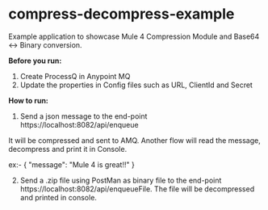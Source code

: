 # compress-decompress-example
Example application to showcase Mule 4 Compression Module and Base64 <-> Binary conversion.

**Before you run:**

1) Create ProcessQ in Anypoint MQ
2) Update the properties in Config files such as URL, ClientId and Secret


**How to run:**

1) Send a json message to the end-point https://localhost:8082/api/enqueue

It will be compressed and sent to AMQ. Another flow will read the message, decompress and print it in Console.

ex:-
{
  "message": "Mule 4 is great!!"
}

2) Send a .zip file using PostMan as binary file to the end-point https://localhost:8082/api/enqueueFile. The file will be decompressed and printed in console. 

